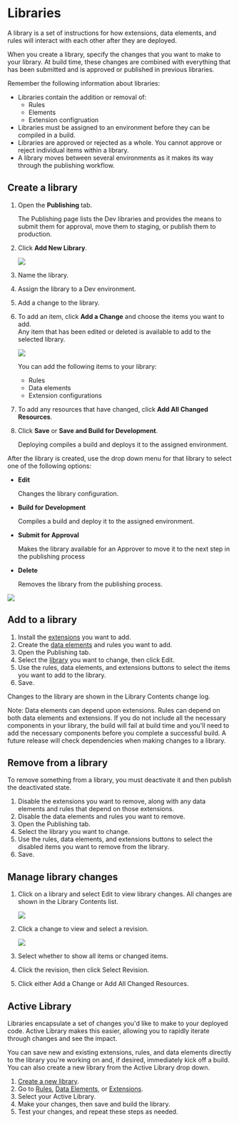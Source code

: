 # Libraries

A library is a set of instructions for how extensions, data elements, and rules will interact with each other after they are deployed.

When you create a library, specify the changes that you want to make to your library. At build time, these changes are combined with everything that has been submitted and is approved or published in previous libraries.

Remember the following information about libraries:

* Libraries contain the addition or removal of:  
  * Rules 
  * Elements 
  * Extension configruation
* Libraries must be assigned to an environment before they can be compiled in a build.
* Libraries are approved or rejected as a whole. You cannot approve or reject individual items within a library.
* A library moves between several environments as it makes its way through the publishing workflow.

## Create a library

1. Open the **Publishing** tab.

   The Publishing page lists the Dev libraries and provides the means to submit them for approval, move them to staging, or publish them to production.

2. Click **Add New Library**.

   ![](../.gitbook/assets/library-create.jpg)

3. Name the library.
4. Assign the library to a Dev environment.
5. Add a change to the library. 
6. To add an item, click **Add a Change** and choose the items you want to add.   
   Any item that has been edited or deleted is available to add to the selected library.

   ![](../.gitbook/assets/library-add-change.jpg)

   You can add the following items to your library:

   * Rules
   * Data elements
   * Extension configurations

7. To add any resources that have changed, click **Add All Changed Resources**.
8. Click **Save** or **Save and Build for Development**.

   Deploying compiles a build and deploys it to the assigned environment.

After the library is created, use the drop down menu for that library to select one of the following options:

* **Edit**

  Changes the library configuration.

* **Build for Development**

  Compiles a build and deploy it to the assigned environment.

* **Submit for Approval**

  Makes the library available for an Approver to move it to the next step in the publishing process

* **Delete**

  Removes the library from the publishing process.

![](../.gitbook/assets/library-menu.png)

## Add to a library

1. Install the [extensions](../managing-resources/extensions.md) you want to add.
2. Create the [data elements](../managing-resources/data-elements.md) and rules you want to add.
3. Open the Publishing tab.
4. Select the [library](libraries.md) you want to change, then click Edit.
5. Use the rules, data elements, and extensions buttons to select the items you want to add to the library.
6. Save.

Changes to the library are shown in the Library Contents change log.

Note: Data elements can depend upon extensions. Rules can depend on both data elements and extensions. If you do not include all the necessary components in your library, the build will fail at build time and you'll need to add the necessary components before you complete a successful build. A future release will check dependencies when making changes to a library.

## Remove from a library

To remove something from a library, you must deactivate it and then publish the deactivated state.

1. Disable the extensions you want to remove, along with any data elements and rules that depend on those extensions.
2. Disable the data elements and rules you want to remove.
3. Open the Publishing tab.
4. Select the library you want to change.
5. Use the rules, data elements, and extensions buttons to select the disabled items you want to remove from the library.
6. Save.

## Manage library changes

1. Click on a library and select Edit to view library changes. All changes are shown in the Library Contents list.

   ![](../.gitbook/assets/library-contents.jpg)

2. Click a change to view and select a revision.

   ![](../.gitbook/assets/library-contents-revision.jpg)

3. Select whether to show all items or changed items.
4. Click the revision, then click Select Revision.
5. Click either Add a Change or Add All Changed Resources.

## Active Library

Libraries encapsulate a set of changes you'd like to make to your deployed code. Active Library makes this easier, allowing you to rapidly iterate through changes and see the impact.

You can save new and existing extensions, rules, and data elements directly to the library you're working on and, if desired, immediately kick off a build. You can also create a new library from the Active Library drop down.

1. [Create a new library](libraries.md#create-a-library).
2. Go to [Rules](../managing-resources/rules.md), [Data Elements](../managing-resources/data-elements.md), or [Extensions](../managing-resources/extensions.md).
3. Select your Active Library.
4. Make your changes, then save and build the library.
5. Test your changes, and repeat these steps as needed.

